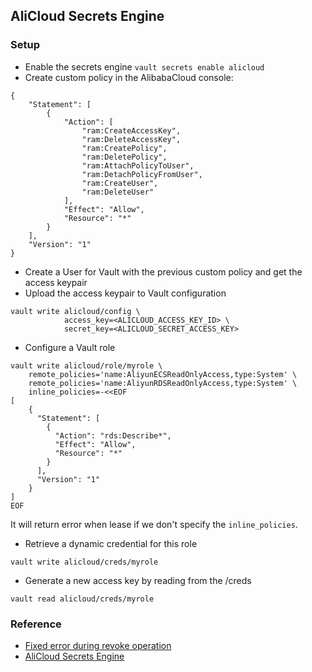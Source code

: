## AliCloud Secrets Engine
### Setup
* Enable the secrets engine
   `vault secrets enable alicloud`
* Create custom policy in the AlibabaCloud console:
```
{
    "Statement": [
        {
            "Action": [
                "ram:CreateAccessKey",
                "ram:DeleteAccessKey",
                "ram:CreatePolicy",
                "ram:DeletePolicy",
                "ram:AttachPolicyToUser",
                "ram:DetachPolicyFromUser",
                "ram:CreateUser",
                "ram:DeleteUser"
            ],
            "Effect": "Allow",
            "Resource": "*"
        }
    ],
    "Version": "1"
}
```
* Create a User for Vault with the previous custom policy and get the access keypair
* Upload the access keypair to Vault configuration
```
vault write alicloud/config \
            access_key=<ALICLOUD_ACCESS_KEY_ID> \
            secret_key=<ALICLOUD_SECRET_ACCESS_KEY>
```
* Configure a Vault role
```
vault write alicloud/role/myrole \
    remote_policies='name:AliyunECSReadOnlyAccess,type:System' \
    remote_policies='name:AliyunRDSReadOnlyAccess,type:System' \
    inline_policies=-<<EOF
[
    {
      "Statement": [
        {
          "Action": "rds:Describe*",
          "Effect": "Allow",
          "Resource": "*"
        }
      ],
      "Version": "1"
    }
]
EOF
```
It will return error when lease if we don't specify the `inline_policies`.

* Retrieve a dynamic credential for this role

```
vault write alicloud/creds/myrole
```
* Generate a new access key by reading from the /creds
```
vault read alicloud/creds/myrole
```

### Reference
* [Fixed error during revoke operation](https://github.com/hashicorp/vault-plugin-secrets-alicloud/pull/38)
* [AliCloud Secrets Engine](https://www.vaultproject.io/docs/secrets/alicloud)
